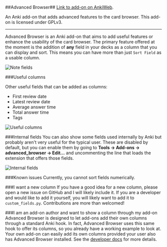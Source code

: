 ##Advanced Browser##
[Link to add-on on AnkiWeb](https://ankiweb.net/shared/info/874215009).

An Anki add-on that adds advanced features to the card browser. This add-on is licensed under GPLv3.


---

Advanced Browser is an Anki add-on that aims to add useful features or enhance the usability of the card browser. The primary feature offered at the moment is the addition of **any** field in your decks as a column that you can display and sort. This means you can have more than just ```Sort Field``` as a usable column.

![Note fields](https://raw.github.com/hssm/advanced-browser/master/docs/screenshot_info.png)


###Useful columns

Other useful fields that can be added as columns:
- First review date
- Latest review date
- Average answer time
- Total answer time
- Tags

![Useful columns](https://raw.github.com/hssm/advanced-browser/master/docs/context.png)

###Internal fields
You can also show some fields used internally by Anki but probably aren't very useful for the typical user. These are disabled by default, but you can enable them by going to **Tools -> Add-ons -> advanced_browser -> Edit...** and uncommenting the line that loads the extension that offers those fields.

![Internal fields](https://raw.github.com/hssm/advanced-browser/master/docs/edit.png)


###Known issues
Currently, you cannot sort fields numerically.

###I want a new column
If you have a good idea for a new column, please open a new issue on GitHub and I will likely include it. If you are a developer and would like to add it yourself, you will likely want to add it to ```custom_fields.py```. Contributions are more than welcomed!

###I am an add-on author and want to show a column through my add-on
Advanced Browser is designed to let add-ons add their own columns through a standard Anki hook. In fact, Advanced Browser uses this same hook to offer its columns, so you already have a working example to look at. Your own add-on can easily add its own columns provided your user also has Advanced Browser installed. See the [developer docs](https://github.com/hssm/advanced-browser/tree/master/docs) for more details.

